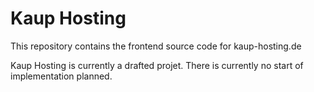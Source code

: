 # Kaup Hosting
This repository contains the frontend source code for kaup-hosting.de

Kaup Hosting is currently a drafted projet. There is currently no start of implementation planned.
